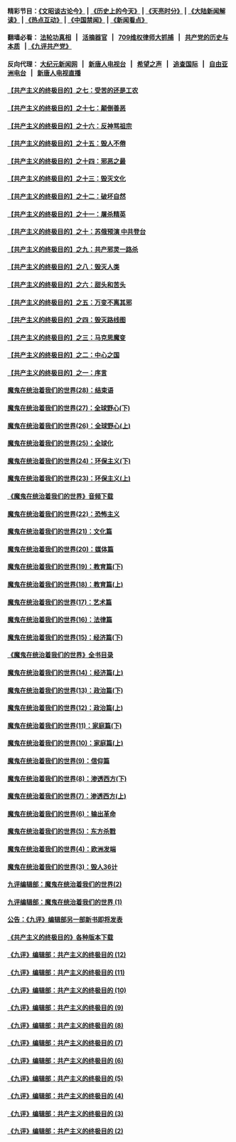 #### 精彩节目：[《文昭谈古论今》](http://134.209.198.168/wenzhao) | [《历史上的今天》](http://134.209.198.168/today-in-history) | [《天亮时分》](http://134.209.198.168/tianliang) | [《大陆新闻解读》](http://134.209.198.168/ntdtv-comedy) | [《热点互动》](http://134.209.198.168/ntdtv-rdhd)  | [《中国禁闻》](http://134.209.198.168/ntdtv-news) | [《新闻看点》](http://134.209.198.168/news-insight) 

  #### 翻墙必看： [法轮功真相](http://134.209.198.168:10000/videos/truth.html) &nbsp;&nbsp;|&nbsp;&nbsp; [活摘器官](http://134.209.198.168:10000/videos/res/Organs/) &nbsp;&nbsp;|&nbsp;&nbsp; [709维权律师大抓捕](http://134.209.198.168:10000/videos/709/) &nbsp;&nbsp;|&nbsp;&nbsp; [共产党的历史与本质](http://134.209.198.168:10000/videos/ccp.html) &nbsp;&nbsp;| [《九评共产党》](http://134.209.198.168:10000/videos/jiuping/) 

#### 反向代理： [大纪元新闻网](http://134.209.198.168:10080/) &nbsp;&nbsp;|&nbsp;&nbsp; [新唐人电视台](http://134.209.198.168:8000/) &nbsp;&nbsp;|&nbsp;&nbsp; [希望之声](http://134.209.198.168:8200/) &nbsp;&nbsp;|&nbsp;&nbsp; [追查国际](http://134.209.198.168:10010/) &nbsp;&nbsp;|&nbsp;&nbsp; [自由亚洲电台](http://134.209.198.168:9800/) &nbsp;&nbsp;|&nbsp;&nbsp; [新唐人电视直播](http://134.209.198.168/) 

#### [【共产主义的终极目的】之七：受苦的还是工农](../pages/nsc422/n11101809.md?t=04171838) 

#### [【共产主义的终极目的】之十七：颠倒善恶](../pages/nsc422/n11179782.md?t=04171838) 

#### [【共产主义的终极目的】之十六：反神骂祖宗](../pages/nsc422/n11166798.md?t=04171838) 

#### [【共产主义的终极目的】之十五：毁人不倦](../pages/nsc422/n11166792.md?t=04171838) 

#### [【共产主义的终极目的】之十四：邪恶之最](../pages/nsc422/n11150249.md?t=04171838) 

#### [【共产主义的终极目的】之十三：毁灭文化](../pages/nsc422/n11135227.md?t=04171838) 

#### [【共产主义的终极目的】之十二：破坏自然](../pages/nsc422/n11135214.md?t=04171838) 

#### [【共产主义的终极目的】之十一：屠杀精英](../pages/nsc422/n11118442.md?t=04171838) 

#### [【共产主义的终极目的】之十：苏俄预演 中共登台](../pages/nsc422/n11118424.md?t=04171838) 

#### [【共产主义的终极目的】之九：共产邪灵一路杀](../pages/nsc422/n11114139.md?t=04171838) 

#### [【共产主义的终极目的】之八：毁灭人类](../pages/nsc422/n11108503.md?t=04171838) 

#### [【共产主义的终极目的】之六：甜头和苦头](../pages/nsc422/n11096971.md?t=04171838) 

#### [【共产主义的终极目的】之五：万变不离其邪](../pages/nsc422/n11091285.md?t=04171838) 

#### [【共产主义的终极目的】之四：毁灭路线图](../pages/nsc422/n11086284.md?t=04171838) 

#### [【共产主义的终极目的】之三：马克思魔变](../pages/nsc422/n11061941.md?t=04171838) 

#### [【共产主义的终极目的】之二：中心之国](../pages/nsc422/n11047728.md?t=04171838) 

#### [【共产主义的终极目的】之一：序言](../pages/nsc422/n11086077.md?t=04171838) 

#### [魔鬼在统治着我们的世界(28)：结束语](../pages/nsc422/n10936246.md?t=04171838) 

#### [魔鬼在统治着我们的世界(27)：全球野心(下)](../pages/nsc422/n10928319.md?t=04171838) 

#### [魔鬼在统治着我们的世界(26)：全球野心(上)](../pages/nsc422/n10900318.md?t=04171838) 

#### [魔鬼在统治着我们的世界(25)：全球化](../pages/nsc422/n10788205.md?t=04171838) 

#### [魔鬼在统治着我们的世界(24)：环保主义(下)](../pages/nsc422/n10695307.md?t=04171838) 

#### [魔鬼在统治着我们的世界(23)：环保主义(上)](../pages/nsc422/n10688613.md?t=04171838) 

#### [《魔鬼在统治着我们的世界》音频下载](../pages/nsc422/n10635553.md?t=04171838) 

#### [魔鬼在统治着我们的世界(22)：恐怖主义](../pages/nsc422/n10614727.md?t=04171838) 

#### [魔鬼在统治着我们的世界(21)：文化篇](../pages/nsc422/n10597706.md?t=04171838) 

#### [魔鬼在统治着我们的世界(20)：媒体篇](../pages/nsc422/n10586579.md?t=04171838) 

#### [魔鬼在统治着我们的世界(19)：教育篇(下)](../pages/nsc422/n10564808.md?t=04171838) 

#### [魔鬼在统治着我们的世界(18)：教育篇(上)](../pages/nsc422/n10526970.md?t=04171838) 

#### [魔鬼在统治着我们的世界(17)：艺术篇](../pages/nsc422/n10499093.md?t=04171838) 

#### [魔鬼在统治着我们的世界(16)：法律篇](../pages/nsc422/n10485969.md?t=04171838) 

#### [魔鬼在统治着我们的世界(15)：经济篇(下)](../pages/nsc422/n10469975.md?t=04171838) 

#### [《魔鬼在统治着我们的世界》全书目录](../pages/nsc422/n10464261.md?t=04171838) 

#### [魔鬼在统治着我们的世界(14)：经济篇(上)](../pages/nsc422/n10457370.md?t=04171838) 

#### [魔鬼在统治着我们的世界(13)：政治篇(下)](../pages/nsc422/n10448270.md?t=04171838) 

#### [魔鬼在统治着我们的世界(12)：政治篇(上)](../pages/nsc422/n10444576.md?t=04171838) 

#### [魔鬼在统治着我们的世界(11)：家庭篇(下)](../pages/nsc422/n10440961.md?t=04171838) 

#### [魔鬼在统治着我们的世界(10)：家庭篇(上)](../pages/nsc422/n10435448.md?t=04171838) 

#### [魔鬼在统治着我们的世界(9)：信仰篇](../pages/nsc422/n10432159.md?t=04171838) 

#### [魔鬼在统治着我们的世界(8)：渗透西方(下)](../pages/nsc422/n10429603.md?t=04171838) 

#### [魔鬼在统治着我们的世界(7)：渗透西方(上)](../pages/nsc422/n10426013.md?t=04171838) 

#### [魔鬼在统治着我们的世界(6)：输出革命](../pages/nsc422/n10421536.md?t=04171838) 

#### [魔鬼在统治着我们的世界(5)：东方杀戮](../pages/nsc422/n10417707.md?t=04171838) 

#### [魔鬼在统治着我们的世界(4)：欧洲发端](../pages/nsc422/n10414890.md?t=04171838) 

#### [魔鬼在统治着我们的世界(3)：毁人36计](../pages/nsc422/n10411583.md?t=04171838) 

#### [九评编辑部：魔鬼在统治着我们的世界(2)](../pages/nsc422/n10410036.md?t=04171838) 

#### [九评编辑部：魔鬼在统治着我们的世界 (1)](../pages/nsc422/n10406825.md?t=04171838) 

#### [公告：《九评》编辑部另一部新书即将发表](../pages/nsc422/n10405104.md?t=04171838) 

#### [《共产主义的终极目的》各种版本下载](../pages/nsc422/n10022138.md?t=04171838) 

#### [《九评》编辑部：共产主义的终极目的 (12)](../pages/nsc422/n9933272.md?t=04171838) 

#### [《九评》编辑部：共产主义的终极目的 (11)](../pages/nsc422/n9924973.md?t=04171838) 

#### [《九评》编辑部：共产主义的终极目的 (10)](../pages/nsc422/n9920883.md?t=04171838) 

#### [《九评》编辑部：共产主义的终极目的 (9)](../pages/nsc422/n9916363.md?t=04171838) 

#### [《九评》编辑部：共产主义的终极目的 (8)](../pages/nsc422/n9912488.md?t=04171838) 

#### [《九评》编辑部：共产主义的终极目的 (7)](../pages/nsc422/n9901176.md?t=04171838) 

#### [《九评》编辑部：共产主义的终极目的 (6)](../pages/nsc422/n9899359.md?t=04171838) 

#### [《九评》编辑部：共产主义的终极目的 (5)](../pages/nsc422/n9893174.md?t=04171838) 

#### [《九评》编辑部：共产主义的终极目的 (4)](../pages/nsc422/n9891246.md?t=04171838) 

#### [《九评》编辑部：共产主义的终极目的 (3)](../pages/nsc422/n9879879.md?t=04171838) 

#### [《九评》编辑部：共产主义的终极目的 (2)](../pages/nsc422/n9876205.md?t=04171838) 

